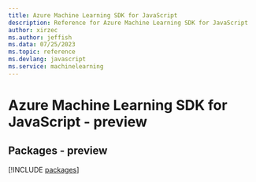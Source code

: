 ```yaml
---
title: Azure Machine Learning SDK for JavaScript
description: Reference for Azure Machine Learning SDK for JavaScript
author: xirzec
ms.author: jeffish
ms.data: 07/25/2023
ms.topic: reference
ms.devlang: javascript
ms.service: machinelearning
---
```

# Azure Machine Learning SDK for JavaScript - preview
## Packages - preview
[!INCLUDE [packages](machine-learning-index.md)]